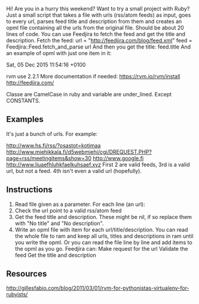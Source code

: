 Hi! Are you in a hurry this weekend? Want to try a small project with Ruby?
Just a small script that takes a file with urls (rss/atom feeds) as input, goes to every url, parses feed title and description from them and creates an opml file containing all the urls from the original file.
Should be about 20 lines of code.
You can use Feedjira to fetch the feed and get the title and description.
Fetch the feed:
url = "http://feedjira.com/blog/feed.xml"
feed = Feedjira::Feed.fetch_and_parse url
And then you get the title:
feed.title
And an example of opml with just one item in it:

<?xml version="1.0" encoding="utf-8" ?>
<opml version="1.1">
<head>
<title>Generated by Seyoung</title>
<dateCreated>Sat, 05 Dec 2015 11:54:16 +0100</dateCreated>
</head>
<body>
<outline title="www.hs.fi/rss/?osastot=politiikka" text="www.hs.fi/rss/?osastot=politiikka" type="rss" xmlUrl="http://www.hs.fi/rss/?osastot=politiikka" />
</body></opml>

rvm use 2.2.1
More documentation if needed:
https://rvm.io/rvm/install
http://feedjira.com/


Classe are CamelCase in ruby and variable are under_lined. Except CONSTANTS.

## Examples

It's just a bunch of urls. For example:

http://www.hs.fi/rss/?osastot=kotimaa
http://www.miehikkala.fi/d5webmiehi/cgi/DREQUEST.PHP?page=rss/meetingitems&show=30
http://www.google.fi
http://www.liuaefhluhkfaelkuhsaef.xyz
First 2 are valid feeds, 3rd is a valid url, but not a feed. 4th isn't even a valid url (hopefully).


## Instructions
1. Read file given as a parameter. For each line (an url):
2. Check the url point to a valid rss/atom feed
3. Get the feed title and description. These might be nil, if so replace them with "No title" and "No description".
4. Write an opml file with item for each url/title/description.
You can read the whole file to ram and keep all urls, titles and descriptions in ram until you write the opml.
Or you can read the file line by line and add items to the opml as you go.
Feedjira can:
Make request for the url
Validate the feed
Get the title and description


## Resources
http://gillesfabio.com/blog/2011/03/01/rvm-for-pythonistas-virtualenv-for-rubyists/
